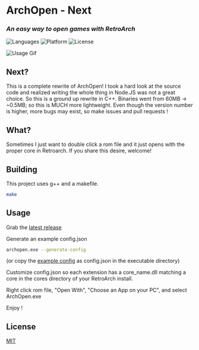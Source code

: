 # ArchOpen - Next

### _An easy way to open games with RetroArch_

![Languages](https://badgen.net/badge/language/C++/blue) ![Platform](https://badgen.net/badge/platform/Windows/blue) ![License](https://badgen.net/badge/license/MIT/red)

![Usage Gif](https://zombienw.com/assets/archopen/gif.gif)

## Next?
This is a complete rewrite of ArchOpen! I took a hard look at the source code and realized writing the whole thing in Node.JS was not a great choice. So this is a ground up rewrite in C++. Binaries went from 60MB -> ~0.5MB; so this is MUCH more lightweight. Even though the version number is higher, more bugs may exist, so make issues and pull requests !

## What?

Sometimes I just want to double click a rom file and it just opens with the proper core in Retroarch.
If you share this desire, welcome!

## Building

This project uses g++ and a makefile.

```sh
make
```

## Usage

Grab the [latest release](https://github.com/ZombieNW/ArchOpen/releases)

Generate an example config.json

```sh
archopen.exe --generate-config
```

(or copy the [example config](https://github.com/ZombieNW/ArchOpen/blob/main/example_config.json) as config.json in the executable directory)

Customize config.json so each extension has a core_name.dll matching a core in the cores directory of your RetroArch install.

Right click rom file, "Open With", "Choose an App on your PC", and select ArchOpen.exe

Enjoy !

## License

[MIT](https://choosealicense.com/licenses/mit/)
